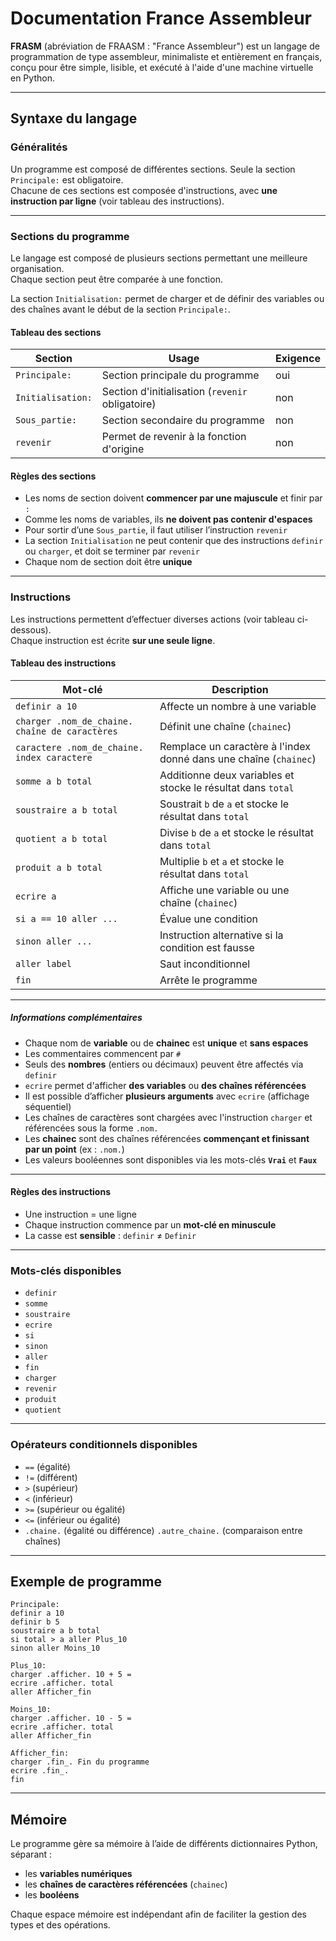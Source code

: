 # Documentation France Assembleur

**FRASM** (abréviation de FRAASM : "France Assembleur") est un langage de programmation de type assembleur, minimaliste et entièrement en français, conçu pour être simple, lisible, et exécuté à l'aide d'une machine virtuelle en Python.

---

## Syntaxe du langage

### Généralités

Un programme est composé de différentes sections. Seule la section `Principale:` est obligatoire.  
Chacune de ces sections est composée d'instructions, avec **une instruction par ligne** (voir tableau des instructions).

---

### Sections du programme

Le langage est composé de plusieurs sections permettant une meilleure organisation.  
Chaque section peut être comparée à une fonction.

La section `Initialisation:` permet de charger et de définir des variables ou des chaînes avant le début de la section `Principale:`.

#### Tableau des sections

| Section           | Usage                                            | Exigence |
|-------------------|--------------------------------------------------|----------|
| `Principale:`     | Section principale du programme                  | oui      |
| `Initialisation:` | Section d'initialisation (`revenir` obligatoire) | non      |
| `Sous_partie:`    | Section secondaire du programme                  | non      |
| `revenir`         | Permet de revenir à la fonction d'origine        | non      |

#### Règles des sections

- Les noms de section doivent **commencer par une majuscule** et finir par `:`
- Comme les noms de variables, ils **ne doivent pas contenir d'espaces**
- Pour sortir d’une `Sous_partie`, il faut utiliser l’instruction `revenir`
- La section `Initialisation` ne peut contenir que des instructions `definir` ou `charger`, et doit se terminer par `revenir`
- Chaque nom de section doit être **unique**

---

### Instructions

Les instructions permettent d’effectuer diverses actions (voir tableau ci-dessous).  
Chaque instruction est écrite **sur une seule ligne**.

#### Tableau des instructions

| Mot-clé                                        | Description                                                  |
|------------------------------------------------|--------------------------------------------------------------|
| `definir a 10`                                 | Affecte un nombre à une variable                             |
| `charger .nom_de_chaine. chaîne de caractères` | Définit une chaîne (`chainec`)                               |
| `caractere .nom_de_chaine. index caractere`   | Remplace un caractère à l'index donné dans une chaîne (`chainec`) |
| `somme a b total`                              | Additionne deux variables et stocke le résultat dans `total` |
| `soustraire a b total`                         | Soustrait `b` de `a` et stocke le résultat dans `total`      |
| `quotient a b total`                           | Divise `b` de `a` et stocke le résultat dans `total`         |
| `produit a b total`                            | Multiplie `b` et `a` et stocke le résultat dans `total`      |
| `ecrire a`                                     | Affiche une variable ou une chaîne (`chainec`)               |
| `si a == 10 aller ...`                         | Évalue une condition                                         |
| `sinon aller ...`                              | Instruction alternative si la condition est fausse           |
| `aller label`                                  | Saut inconditionnel                                          |
| `fin`                                          | Arrête le programme                                          |

---

##### Informations complémentaires

- Chaque nom de **variable** ou de **chainec** est **unique** et **sans espaces**
- Les commentaires commencent par `#`
- Seuls des **nombres** (entiers ou décimaux) peuvent être affectés via `definir`
- `ecrire` permet d'afficher **des variables** ou **des chaînes référencées**
- Il est possible d’afficher **plusieurs arguments** avec `ecrire` (affichage séquentiel)
- Les chaînes de caractères sont chargées avec l'instruction `charger` et référencées sous la forme `.nom.`
- Les **chainec** sont des chaînes référencées **commençant et finissant par un point** (ex : `.nom.`)
- Les valeurs booléennes sont disponibles via les mots-clés **`Vrai`** et **`Faux`**

---

#### Règles des instructions

- Une instruction = une ligne
- Chaque instruction commence par un **mot-clé en minuscule**
- La casse est **sensible** : `definir` ≠ `Definir`

---

### Mots-clés disponibles

- `definir`
- `somme`
- `soustraire`
- `ecrire`
- `si`
- `sinon`
- `aller`
- `fin`
- `charger`
- `revenir`
- `produit`
- `quotient`

---

### Opérateurs conditionnels disponibles

- `==` (égalité)
- `!=` (différent)
- `>` (supérieur)
- `<` (inférieur)
- `>=` (supérieur ou égalité)
- `<=` (inférieur ou égalité)
- `.chaine.` (égalité ou différence) `.autre_chaine.` (comparaison entre chaînes)

---

## Exemple de programme

```frasm
Principale:
definir a 10
definir b 5
soustraire a b total
si total > a aller Plus_10
sinon aller Moins_10

Plus_10:
charger .afficher. 10 + 5 =
ecrire .afficher. total
aller Afficher_fin

Moins_10:
charger .afficher. 10 - 5 =
ecrire .afficher. total
aller Afficher_fin

Afficher_fin:
charger .fin_. Fin du programme
ecrire .fin_.
fin
````

---

## Mémoire

Le programme gère sa mémoire à l’aide de différents dictionnaires Python, séparant :

* les **variables numériques**
* les **chaînes de caractères référencées** (`chainec`)
* les **booléens**

Chaque espace mémoire est indépendant afin de faciliter la gestion des types et des opérations.
